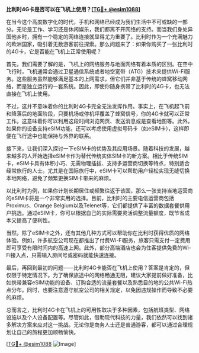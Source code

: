 **比利时4G卡是否可以在飞机上使用？[[TG💪+ @esim1088](https://t.me/s/esim1088)]**

在当今这个高度数字化的时代，手机和网络已经成为我们生活中不可或缺的一部分。无论是工作、学习还是休闲娱乐，我们都离不开网络的支持。而当我们身处异国他乡时，拥有一个稳定的网络连接就显得尤为重要了。比利时作为一个充满魅力的欧洲国家，吸引着无数游客前往探索。那么问题来了：如果你购买了一张比利时的4G卡，它是否能在飞机上正常使用呢？

首先，我们需要了解的是，飞机上的网络服务与地面网络有着本质的区别。在空中飞行时，飞机通常会通过卫星通信系统或者地空宽带（ATG）技术来提供Wi-Fi服务。这些服务虽然能够满足基本的上网需求，但它们并非基于传统的蜂窝移动网络，而是独立运行的一套系统。因此，即使你随身携带了比利时的4G卡，也无法直接在飞机上使用。

不过，这并不意味着你的比利时4G卡完全无法发挥作用。事实上，在飞机起飞前和降落后的地面阶段，只要机场或停机坪覆盖了蜂窝信号，你的4G卡就可以正常工作。这意味着你可以利用这段时间浏览网页、发送消息或是查看地图等。此外，如果你的设备支持eSIM功能，还可以考虑使用虚拟号码卡（如eSIM卡），这样即便在飞行途中也能保持与外界的联系。

接下来，让我们深入探讨一下eSIM卡的优势及其应用场景。随着科技的发展，越来越多的人开始选择eSIM卡作为替代传统实体SIM卡的新方案。相比于传统SIM卡，eSIM卡具有体积小巧、无需物理插拔、支持多运营商切换等特点，特别适合经常旅行的人士。尤其是在国际旅行中，eSIM卡可以帮助用户轻松实现无缝切换本地网络，避免了频繁更换SIM卡带来的麻烦。

以比利时为例，如果你计划长期居住或频繁往返于该国，那么一张支持当地运营商的eSIM卡将是一个非常实用的选择。目前，比利时的主要电信运营商包括Proximus、Orange Belgium以及Telenet等，它们都提供了丰富的数据套餐供用户挑选。通过eSIM卡，你可以根据自己的实际需要灵活调整流量额度，既节省成本又提高了便利性。

当然，除了eSIM卡之外，还有其他几种方式可以帮助你在比利时获得优质的网络体验。例如，许多航空公司现在都推出了付费Wi-Fi服务，旅客只需支付一定费用即可享受有限时间内的高速上网。此外，部分高端酒店也会为住客提供免费的Wi-Fi接入点，只需输入房间号或密码就能快速连接。

最后，再回到最初的问题——比利时4G卡能否在飞机上使用？答案是肯定的，但仅限于特定情况下。为了确保旅途中的网络畅通无阻，建议大家提前做好准备，比如携带兼容eSIM功能的设备、订购合适的流量套餐以及熟悉目的地的公共Wi-Fi热点分布。同时，也要注意遵守航空公司的相关规定，以免因违规操作而导致不必要的麻烦。

总而言之，比利时4G卡在飞机上的可用性取决于多种因素，包括航班类型、网络设施以及个人设备配置等。尽管如此，借助现代科技的力量，我们依然可以找到诸多解决方案来应对这一挑战。无论你是商务人士还是普通游客，都可以通过合理规划让自己的旅程更加顺畅愉快。

[[TG💪+ @esim1088](https://t.me/s/esim1088) ![Image](https://i.postimg.cc/4NQfJmqS/Snipaste-2025-05-13-00-14-12.png)]